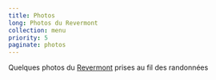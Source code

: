 ```yaml
---
title: Photos
long: Photos du Revermont
collection: menu
priority: 5
paginate: photos
---
```

Quelques photos du [Revermont](/tags/revermont/) prises au fil des randonnées
